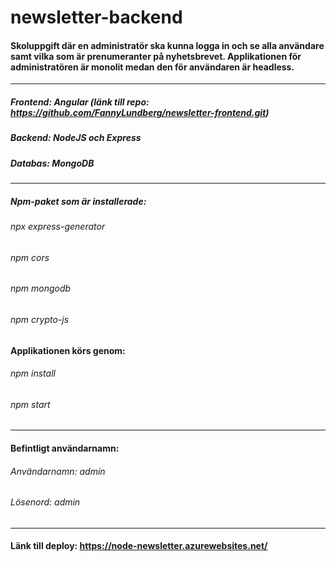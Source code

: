 # newsletter-backend
#### Skoluppgift där en administratör ska kunna logga in och se alla användare samt vilka som är prenumeranter på nyhetsbrevet. Applikationen för administratören är monolit medan den för användaren är headless. 

---

##### Frontend: Angular (länk till repo: https://github.com/FannyLundberg/newsletter-frontend.git)
##### Backend: NodeJS och Express
##### Databas: MongoDB

---
##### Npm-paket som är installerade: 
###### npx express-generator
###### npm cors
###### npm mongodb
###### npm crypto-js


#### Applikationen körs genom:
###### npm install
###### npm start

---

#### Befintligt användarnamn: 
###### Användarnamn: admin
###### Lösenord: admin

---

#### Länk till deploy: https://node-newsletter.azurewebsites.net/
